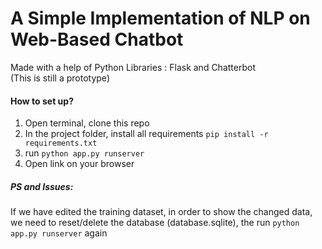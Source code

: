 # A Simple Implementation of NLP on Web-Based Chatbot 
Made with a help of Python Libraries : Flask and Chatterbot <br>
(This is still a prototype)

#### How to set up?
1. Open terminal, clone this repo
2. In the project folder, install all requirements ```pip install -r requirements.txt```
3. run ```python app.py runserver```
4. Open link on your browser

##### PS and Issues:
If we have edited the training dataset, in order to show the changed data, we need to reset/delete the database (database.sqlite), the run ```python app.py runserver``` again
